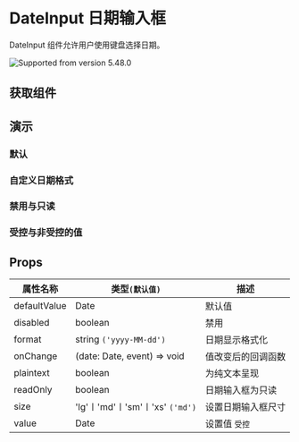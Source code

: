 # DateInput 日期输入框

DateInput 组件允许用户使用键盘选择日期。

![Supported from version 5.48.0](https://img.shields.io/badge/version->=5.48.0-blue)

## 获取组件

<!--{include:(components/date-input/fragments/import.md)}-->

## 演示

### 默认

<!--{include:`basic.md`}-->

### 自定义日期格式

<!--{include:`format.md`}-->

### 禁用与只读

<!--{include:`disabled.md`}-->

### 受控与非受控的值

<!--{include:`controlled.md`}-->

## Props

<!-- prettier-sort-markdown-table -->

| 属性名称     | 类型`(默认值)`                  | 描述               |
| ------------ | ------------------------------- | ------------------ |
| defaultValue | Date                            | 默认值             |
| disabled     | boolean                         | 禁用               |
| format       | string `('yyyy-MM-dd')`         | 日期显示格式化     |
| onChange     | (date: Date, event) => void     | 值改变后的回调函数 |
| plaintext    | boolean                         | 为纯文本呈现       |
| readOnly     | boolean                         | 日期输入框为只读   |
| size         | 'lg'〡'md'〡'sm'〡'xs' `('md')` | 设置日期输入框尺寸 |
| value        | Date                            | 设置值 `受控`      |
